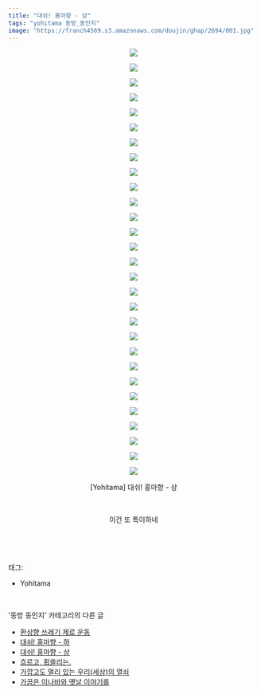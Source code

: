 ```yaml
---
title: "대쉬! 홍마향 - 상"
tags: "yohitama 동방_동인지"
image: "https://franch4569.s3.amazonaws.com/doujin/ghap/2694/001.jpg"
---
```

<div class="article">
<p style="text-align: center; clear: none; float: none;"><img src="{{ site.imgserver2 }}/ghap/2694/001.jpg"/></p>
<p style="text-align: center; clear: none; float: none;"><img src="{{ site.imgserver2 }}/ghap/2694/002.jpg"/></p>
<p style="text-align: center; clear: none; float: none;"><img src="{{ site.imgserver2 }}/ghap/2694/003.jpg"/></p>
<p style="text-align: center; clear: none; float: none;"><img src="{{ site.imgserver2 }}/ghap/2694/004.jpg"/></p>
<p style="text-align: center; clear: none; float: none;"><img src="{{ site.imgserver2 }}/ghap/2694/005.jpg"/></p>
<p style="text-align: center; clear: none; float: none;"><img src="{{ site.imgserver2 }}/ghap/2694/006.jpg"/></p>
<p style="text-align: center; clear: none; float: none;"><img src="{{ site.imgserver2 }}/ghap/2694/007.jpg"/></p>
<p style="text-align: center; clear: none; float: none;"><img src="{{ site.imgserver2 }}/ghap/2694/008.jpg"/></p>
<p style="text-align: center; clear: none; float: none;"><img src="{{ site.imgserver2 }}/ghap/2694/009.jpg"/></p>
<p style="text-align: center; clear: none; float: none;"><img src="{{ site.imgserver2 }}/ghap/2694/010.jpg"/></p>
<p style="text-align: center; clear: none; float: none;"><img src="{{ site.imgserver2 }}/ghap/2694/011.jpg"/></p>
<p style="text-align: center; clear: none; float: none;"><img src="{{ site.imgserver2 }}/ghap/2694/012.jpg"/></p>
<p style="text-align: center; clear: none; float: none;"><img src="{{ site.imgserver2 }}/ghap/2694/013.jpg"/></p>
<p style="text-align: center; clear: none; float: none;"><img src="{{ site.imgserver2 }}/ghap/2694/014.jpg"/></p>
<p style="text-align: center; clear: none; float: none;"><img src="{{ site.imgserver2 }}/ghap/2694/015.jpg"/></p>
<p style="text-align: center; clear: none; float: none;"><img src="{{ site.imgserver2 }}/ghap/2694/016.jpg"/></p>
<p style="text-align: center; clear: none; float: none;"><img src="{{ site.imgserver2 }}/ghap/2694/017.jpg"/></p>
<p style="text-align: center; clear: none; float: none;"><img src="{{ site.imgserver2 }}/ghap/2694/018.jpg"/></p>
<p style="text-align: center; clear: none; float: none;"><img src="{{ site.imgserver2 }}/ghap/2694/019.jpg"/></p>
<p style="text-align: center; clear: none; float: none;"><img src="{{ site.imgserver2 }}/ghap/2694/020.jpg"/></p>
<p style="text-align: center; clear: none; float: none;"><img src="{{ site.imgserver2 }}/ghap/2694/021.jpg"/></p>
<p style="text-align: center; clear: none; float: none;"><img src="{{ site.imgserver2 }}/ghap/2694/022.jpg"/></p>
<p style="text-align: center; clear: none; float: none;"><img src="{{ site.imgserver2 }}/ghap/2694/023.jpg"/></p>
<p style="text-align: center; clear: none; float: none;"><img src="{{ site.imgserver2 }}/ghap/2694/024.jpg"/></p>
<p style="text-align: center; clear: none; float: none;"><img src="{{ site.imgserver2 }}/ghap/2694/025.jpg"/></p>
<p style="text-align: center; clear: none; float: none;"><img src="{{ site.imgserver2 }}/ghap/2694/026.jpg"/></p>
<p style="text-align: center; clear: none; float: none;"><img src="{{ site.imgserver2 }}/ghap/2694/027.jpg"/></p>
<p style="text-align: center; clear: none; float: none;"><img src="{{ site.imgserver2 }}/ghap/2694/028.jpg"/></p>
<p style="text-align: center; clear: none; float: none;"><img src="{{ site.imgserver2 }}/ghap/2694/029.jpg"/></p>
<p style="text-align: center; clear: none; float: none;">[Yohitama] 대쉬! 홍마향 - 상</p>
<p style="text-align: center; clear: none; float: none;"><br/></p>
<p style="text-align: center; clear: none; float: none;">이건 또 특이하네</p>
<p><br/></p>
</div><br/>
<div class="tagTrail">
<p>태그: </p>
<ul>
<li>Yohitama</li>
</ul>
</div><br/>
<div class="another">
<p>'동방 동인지' 카테고리의 다른 글</p>
<ul>
<li><a href="/ghap_2696">환상향 쓰레기 제로 운동</a></li>
<li><a href="/ghap_2695">대쉬! 홍마향 - 하</a></li>
<li><a href="/ghap_2694">대쉬! 홍마향 - 상</a></li>
<li><a href="/ghap_2693">흐르고, 휩쓸리는.</a></li>
<li><a href="/ghap_2692">가깝고도 멀리 있는 우리(세상)의 열쇠</a></li>
<li><a href="/ghap_2691">가끔은 이나바와 옛날 이야기를</a></li>
</ul>
</div><br/>
<div class="cb_module cb_fluid">
<div class="cb_wrt cb_profile">
</div><!-- commentList close -->
</div><br/>

